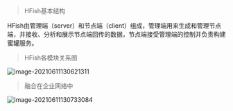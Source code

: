 
> HFish基本结构

HFish由管理端（server）和节点端（client）组成，管理端用来生成和管理节点端，并接收、分析和展示节点端回传的数据，节点端接受管理端的控制并负责构建蜜罐服务。


> HFish各模块关系图

![image-20210611130621311](http://img.threatbook.cn/hfish/20210616174908.png)


> 融合在企业网络中

![image-20210611130733084](http://img.threatbook.cn/hfish/20210616174930.png)



